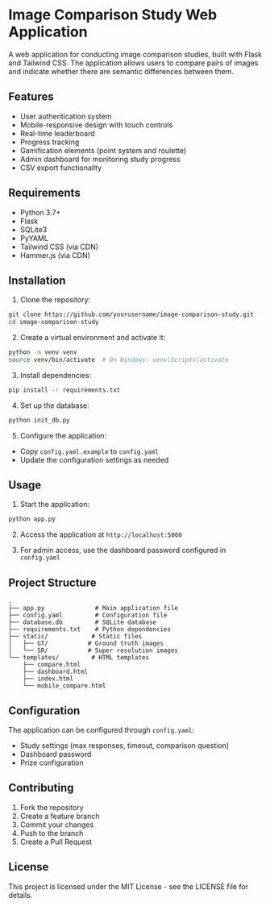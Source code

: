 # Image Comparison Study Web Application

A web application for conducting image comparison studies, built with Flask and Tailwind CSS. The application allows users to compare pairs of images and indicate whether there are semantic differences between them.

## Features

- User authentication system
- Mobile-responsive design with touch controls
- Real-time leaderboard
- Progress tracking
- Gamification elements (point system and roulette)
- Admin dashboard for monitoring study progress
- CSV export functionality

## Requirements

- Python 3.7+
- Flask
- SQLite3
- PyYAML
- Tailwind CSS (via CDN)
- Hammer.js (via CDN)

## Installation

1. Clone the repository:
```bash
git clone https://github.com/yourusername/image-comparison-study.git
cd image-comparison-study
```

2. Create a virtual environment and activate it:
```bash
python -m venv venv
source venv/bin/activate  # On Windows: venv\Scripts\activate
```

3. Install dependencies:
```bash
pip install -r requirements.txt
```

4. Set up the database:
```bash
python init_db.py
```

5. Configure the application:
- Copy `config.yaml.example` to `config.yaml`
- Update the configuration settings as needed

## Usage

1. Start the application:
```bash
python app.py
```

2. Access the application at `http://localhost:5000`

3. For admin access, use the dashboard password configured in `config.yaml`

## Project Structure

```
.
├── app.py              # Main application file
├── config.yaml         # Configuration file
├── database.db         # SQLite database
├── requirements.txt    # Python dependencies
├── static/            # Static files
│   ├── GT/           # Ground truth images
│   └── SR/           # Super resolution images
└── templates/         # HTML templates
    ├── compare.html
    ├── dashboard.html
    ├── index.html
    └── mobile_compare.html
```

## Configuration

The application can be configured through `config.yaml`:

- Study settings (max responses, timeout, comparison question)
- Dashboard password
- Prize configuration

## Contributing

1. Fork the repository
2. Create a feature branch
3. Commit your changes
4. Push to the branch
5. Create a Pull Request

## License

This project is licensed under the MIT License - see the LICENSE file for details.
